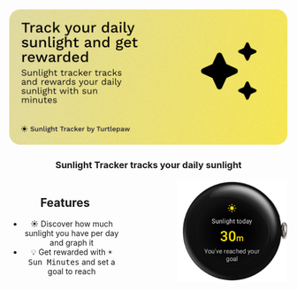 <div align="center">
<img src="./assets/banner.png" width="700" alt="Banner"/>
<h3>Sunlight Tracker tracks your daily sunlight</h3>
</div>

<div align="center">
<div style="display: flex; align-items: center;">
  <div style="flex: 1;">

## Features

- ☀️ Discover how much sunlight you have per day and graph it
- 💡 Get rewarded with <kbd>☀️ Sun Minutes</kbd> and set a goal to reach
  </div>
  <div style="flex: 1;padding-left:100px;">
    <img src="./assets/watch.png" width="200" alt="Banner"/>
  </div>
</div>
</div>

